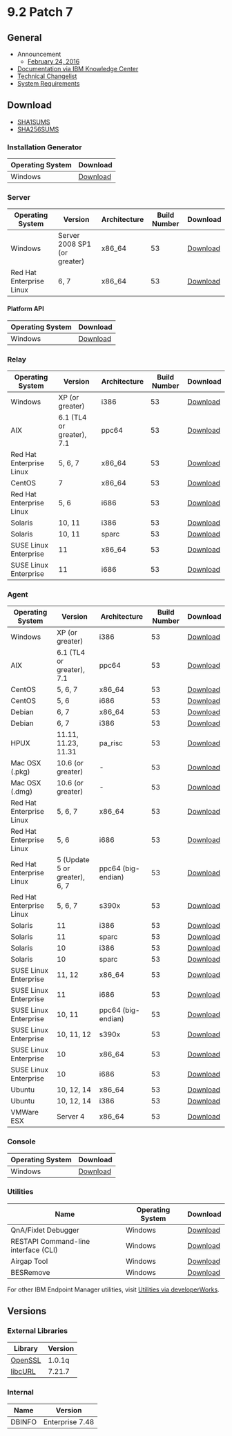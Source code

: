 # 9.2 Patch 7

## General
* Announcement
	* [February 24, 2016](https://bigmail.bigfix.com/pipermail/besadmin-announcements/2016-February/003176.html)
* [Documentation via IBM Knowledge Center](https://www-01.ibm.com/support/knowledgecenter/SS63NW_9.2.0/com.ibm.tivoli.tem.doc_9.2/welcome/IEM92_landing.html)
* [Technical Changelist](https://support.bigfix.com/bes/changes/fullchangelist-92.txt)
* [System Requirements](https://www-01.ibm.com/support/docview.wss?rs=1015&uid=swg21684809)

## Download
* [SHA1SUMS](SHA1SUMS)
* [SHA256SUMS](SHA256SUMS)

### Installation Generator
| Operating System | Download |
| ---------------- | -------- |
| Windows | [Download](http://software.bigfix.com/download/bes/92/BigFix-BES-9.2.7.53.exe) |

### Server
| Operating System | Version | Architecture | Build Number | Download |
| ---------------- | ------- | ------------ | ------------ | -------- |
| Windows | Server 2008 SP1 (or greater) | x86_64 | 53 | [Download](http://software.bigfix.com/download/bes/92/BigFix-BES-Server-9.2.7.53.exe) |
| Red Hat Enterprise Linux | 6, 7 | x86_64 | 53 | [Download](http://software.bigfix.com/download/bes/92/ServerInstaller_9.2.7.53-rhe6.x86_64.tgz) |

#### Platform API
| Operating System | Download |
| ---------------- | -------- |
| Windows | [Download](http://software.bigfix.com/download/bes/92/BigFix-BES-ServerAPI-9.2.7.53.exe) |

### Relay
| Operating System | Version | Architecture | Build Number | Download |
| ---------------- | ------- | ------------ | ------------ | -------- |
| Windows | XP (or greater) | i386 | 53 | [Download](http://software.bigfix.com/download/bes/92/BigFix-BES-Relay-9.2.7.53.exe) |
| AIX | 6.1 (TL4 or greater), 7.1 | ppc64 | 53 | [Download](http://software.bigfix.com/download/bes/92/BESRelay-9.2.7.53.ppc64_aix61.pkg) |
| Red Hat Enterprise Linux | 5, 6, 7 | x86_64 | 53 | [Download](http://software.bigfix.com/download/bes/92/BESRelay-9.2.7.53-rhe5.x86_64.rpm) |
| CentOS | 7 | x86_64 | 53 | [Download](http://software.bigfix.com/download/bes/92/BESRelay-9.2.7.53-rhe5.x86_64.rpm) |
| Red Hat Enterprise Linux | 5, 6 | i686 | 53 | [Download](http://software.bigfix.com/download/bes/92/BESRelay-9.2.7.53-rhe5.i686.rpm) |
| Solaris | 10, 11 | i386 | 53 | [Download](http://software.bigfix.com/download/bes/92/BESRelay-9.2.7.53.x86_sol10.pkg) |
| Solaris | 10, 11 | sparc | 53 | [Download](http://software.bigfix.com/download/bes/92/BESRelay-9.2.7.53.sparc_sol10.pkg) |
| SUSE Linux Enterprise | 11 | x86_64 | 53 | [Download](http://software.bigfix.com/download/bes/92/BESRelay-9.2.7.53-sle11.x86_64.rpm) |
| SUSE Linux Enterprise | 11 | i686 | 53 | [Download](http://software.bigfix.com/download/bes/92/BESRelay-9.2.7.53-sle11.i686.rpm) |

### Agent
| Operating System | Version | Architecture | Build Number | Download |
| ---------------- | ------- | ------------ | ------------ | -------- |
| Windows | XP (or greater) | i386 | 53 | [Download](http://software.bigfix.com/download/bes/92/BigFix-BES-Client-9.2.7.53.exe) |
| AIX | 6.1 (TL4 or greater), 7.1 | ppc64 | 53 | [Download](http://software.bigfix.com/download/bes/92/BESAgent-9.2.7.53.ppc64_aix61.pkg) |
| CentOS | 5, 6, 7 | x86_64 | 53 | [Download](http://software.bigfix.com/download/bes/92/BESAgent-9.2.7.53-rhe5.x86_64.rpm) |
| CentOS | 5, 6 | i686 | 53 | [Download](http://software.bigfix.com/download/bes/92/BESAgent-9.2.7.53-rhe5.i686.rpm) |
| Debian | 6, 7 | x86_64 | 53 | [Download](http://software.bigfix.com/download/bes/92/BESAgent-9.2.7.53-debian6.amd64.deb) |
| Debian | 6, 7 | i386 | 53 | [Download](http://software.bigfix.com/download/bes/92/BESAgent-9.2.7.53-debian6.i386.deb) |
| HPUX | 11.11, 11.23, 11.31 | pa_risc | 53 | [Download](http://software.bigfix.com/download/bes/92/BESAgent-9.2.7.53.pa_risc_hpux1111.depot) |
| Mac OSX (.pkg)| 10.6 (or greater) | - | 53 | [Download](http://software.bigfix.com/download/bes/92/BESAgent-9.2.7.53-BigFix_MacOSX10.6.pkg) |
| Mac OSX (.dmg)| 10.6 (or greater) | - | 53 | [Download](http://software.bigfix.com/download/bes/92/BESAgent-9.2.7.53-BigFix_MacOSX10.6.dmg) |
| Red Hat Enterprise Linux | 5, 6, 7 | x86_64 | 53 | [Download](http://software.bigfix.com/download/bes/92/BESAgent-9.2.7.53-rhe5.x86_64.rpm) |
| Red Hat Enterprise Linux | 5, 6 | i686 | 53 | [Download](http://software.bigfix.com/download/bes/92/BESAgent-9.2.7.53-rhe5.i686.rpm) |
| Red Hat Enterprise Linux | 5 (Update 5 or greater), 6, 7 | ppc64 (big-endian) | 53 | [Download](http://software.bigfix.com/download/bes/92/BESAgent-9.2.7.53-rhe5.ppc64.rpm) |
| Red Hat Enterprise Linux | 5, 6, 7 | s390x | 53 | [Download](http://software.bigfix.com/download/bes/92/BESAgent-9.2.7.53-rhe5.s390x.rpm) |
| Solaris | 11 | i386 | 53 | [Download](http://software.bigfix.com/download/bes/92/BESAgent-9.2.7.53.x86_sol11.pkg) |
| Solaris | 11 | sparc | 53 | [Download](http://software.bigfix.com/download/bes/92/BESAgent-9.2.7.53.sparc_sol11.pkg) |
| Solaris | 10 | i386 | 53 | [Download](http://software.bigfix.com/download/bes/92/BESAgent-9.2.7.53.x86_sol10.pkg) |
| Solaris | 10 | sparc | 53 | [Download](http://software.bigfix.com/download/bes/92/BESAgent-9.2.7.53.sparc_sol10.pkg) |
| SUSE Linux Enterprise | 11, 12 | x86_64 | 53 | [Download](http://software.bigfix.com/download/bes/92/BESAgent-9.2.7.53-sle11.x86_64.rpm) |
| SUSE Linux Enterprise | 11 | i686 | 53 | [Download](http://software.bigfix.com/download/bes/92/BESAgent-9.2.7.53-sle11.i686.rpm) |
| SUSE Linux Enterprise | 10, 11 | ppc64 (big-endian) | 53 | [Download](http://software.bigfix.com/download/bes/92/BESAgent-9.2.7.53-sle10.ppc64.rpm) |
| SUSE Linux Enterprise | 10, 11, 12 | s390x | 53 | [Download](http://software.bigfix.com/download/bes/92/BESAgent-9.2.7.53-sle10.s390x.rpm) |
| SUSE Linux Enterprise | 10 | x86_64 | 53 | [Download](http://software.bigfix.com/download/bes/92/BESAgent-9.2.7.53-sle9.x86_64.rpm) |
| SUSE Linux Enterprise | 10 | i686 | 53 | [Download](http://software.bigfix.com/download/bes/92/BESAgent-9.2.7.53-sle10.i686.rpm) |
| Ubuntu | 10, 12, 14 | x86_64 | 53 | [Download](http://software.bigfix.com/download/bes/92/BESAgent-9.2.7.53-ubuntu10.amd64.deb) |
| Ubuntu | 10, 12, 14 | i386 | 53 | [Download](http://software.bigfix.com/download/bes/92/BESAgent-9.2.7.53-ubuntu10.i386.deb) | 
| VMWare ESX | Server 4 | x86_64 | 53 | [Download](http://software.bigfix.com/download/bes/92/BESAgent-9.2.7.53-rhe5.x86_64.rpm) |

### Console
| Operating System | Download |
| ---------------- | -------- |
| Windows | [Download](http://software.bigfix.com/download/bes/92/BigFix-BES-Console-9.2.7.53.exe) |

### Utilities
| Name | Operating System | Download |
| ---- | ---------------- | -------- |
| QnA/Fixlet Debugger | Windows | [Download](http://software.bigfix.com/download/bes/92/util/QNA9.2.7.53.zip) |
| RESTAPI Command-line interface (CLI) | Windows | [Download](http://software.bigfix.com/download/bes/92/util/CLI9.2.7.53.zip) |
| Airgap Tool | Windows | [Download](http://software.bigfix.com/download/bes/92/util/AirgapTool9.2.7.53.zip) |
| BESRemove | Windows | [Download](http://software.bigfix.com/download/bes/92/util/BESRemove9.2.7.53.exe) |

For other IBM Endpoint Manager utilities, visit [Utilities via developerWorks](https://www.ibm.com/developerworks/community/wikis/home?lang=en#!/wiki/Tivoli%20Endpoint%20Manager/page/Utilities).

## Versions

### External Libraries
| Library | Version |
| ------- | ------- |
| [OpenSSL](https://www.openssl.org) | 1.0.1q |
| [libcURL](http://curl.haxx.se/libcurl/) | 7.21.7 |

### Internal
| Name | Version |
| ---- | ------- |
| DBINFO | Enterprise 7.48 |
